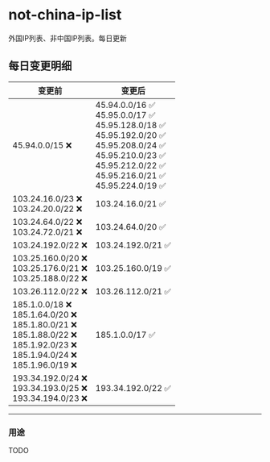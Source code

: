 # not-china-ip-list
外国IP列表、非中国IP列表。每日更新

每日变更明细
--------------------
|  变更前   | 变更后 |
|  ----  | ----  |
|  45.94.0.0/15 :x:  | 45.94.0.0/16 :white_check_mark: <br> 45.95.0.0/17 :white_check_mark: <br> 45.95.128.0/18 :white_check_mark: <br> 45.95.192.0/20 :white_check_mark: <br> 45.95.208.0/24 :white_check_mark: <br> 45.95.210.0/23 :white_check_mark: <br> 45.95.212.0/22 :white_check_mark: <br> 45.95.216.0/21 :white_check_mark: <br> 45.95.224.0/19 :white_check_mark: <br>  | 
|  103.24.16.0/23 :x: <br> 103.24.20.0/22 :x: <br> | 103.24.16.0/21 :white_check_mark: | 
|  103.24.64.0/22 :x: <br> 103.24.72.0/21 :x: <br> | 103.24.64.0/20 :white_check_mark: | 
|  103.24.192.0/22 :x:  | 103.24.192.0/21 :white_check_mark: | 
|  103.25.160.0/20 :x: <br> 103.25.176.0/21 :x: <br> 103.25.188.0/22 :x: <br> | 103.25.160.0/19 :white_check_mark: | 
|  103.26.112.0/22 :x:  | 103.26.112.0/21 :white_check_mark: | 
|  185.1.0.0/18 :x: <br> 185.1.64.0/20 :x: <br> 185.1.80.0/21 :x: <br> 185.1.88.0/22 :x: <br> 185.1.92.0/23 :x: <br> 185.1.94.0/24 :x: <br> 185.1.96.0/19 :x: <br> | 185.1.0.0/17 :white_check_mark: | 
|  193.34.192.0/24 :x: <br> 193.34.193.0/25 :x: <br> 193.34.194.0/23 :x: <br> | 193.34.192.0/22 :white_check_mark: | 

--------------------
### 用途
TODO
